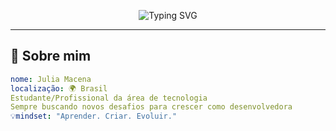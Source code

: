 
<p align="center">
  <img src="https://readme-typing-svg.herokuapp.com?font=Fira+Code&size=24&pause=1000&color=36F7F4&center=true&vCenter=true&width=435&lines=Olá%2C+eu+sou+a+Julia+Macena!;Desenvolvedora+Full+Stack;Apaixonada+por+tecnologia+%E2%9C%A8;Bem-vindo+ao+meu+GitHub+%F0%9F%91%BB" alt="Typing SVG" />
</p>

---

## 🧠 Sobre mim

```yaml
nome: Julia Macena
localização: 🌍 Brasil
Estudante/Profissional da área de tecnologia
Sempre buscando novos desafios para crescer como desenvolvedora
💡mindset: "Aprender. Criar. Evoluir."
